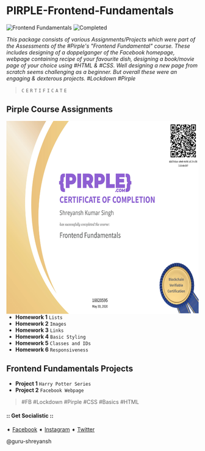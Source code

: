 # PIRPLE-Frontend-Fundamentals

![Frontend Fundamentals](https://img.shields.io/badge/Frontend_Fundamentals-HTML5_CSS3-e34f26.svg)
![Completed](https://img.shields.io/badge/-Finished-brightgreen.svg)

*This package consists of various Assignments/Projects which were part of the Assessments of the #Pirple's "Frontend Fundamental" course. These includes designing of a doppelganger of the Facebook homepage, webpage containing recipe of your favourite dish, designing a book/movie page of your choice using #HTML &amp; #CSS. Well designing a new page from scratch seems challenging as a beginner. But overall these were an engaging &amp; dexterous projects. #Lockdown #Pirple*




>`C`
>`E`
>`R`
>`T`
>`I`
>`F`
>`I`
>`C`
>`A`
>`T`
>`E`


## Pirple Course Assignments

<img src="FrOnTeNd Fundamentals Certificate.jpg" align="right" height="505" widht="606">

* **Homework 1** `Lists`
* **Homework 2** `Images`
* **Homework 3** `Links`
* **Homework 4** `Basic Styling`
* **Homework 5** `Classes and IDs`
* **Homework 6** `Responsiveness`

## Frontend Fundamentals Projects

* **Project 1** `Harry Potter Series`
* **Project 2** `Facebook Webpage`

> #FB #Lockdown #Pirple #CSS #Basics #HTML

#### :: Get Socialistic ::
➧ [Facebook](https://www.facebook.com/shreyansh.kumarsingh.7)
➧ [Instagram](https://www.instagram.com/guru_harry/)
➧ [Twitter](https://twitter.com/HpShreyansh)

@guru-shreyansh
